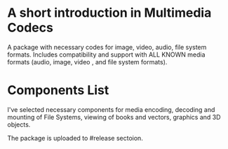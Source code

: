# A short introduction in Multimedia Codecs
A package with necessary codes for image, video, audio, file system  formats.
Includes compatibility and support with ALL KNOWN media formats (audio, image, video , and file system formats).


# Components List

I've selected necessary components for media encoding, decoding and mounting of File Systems, viewing of books and vectors, graphics and 3D objects.


The package is uploaded to #release sectoion.
